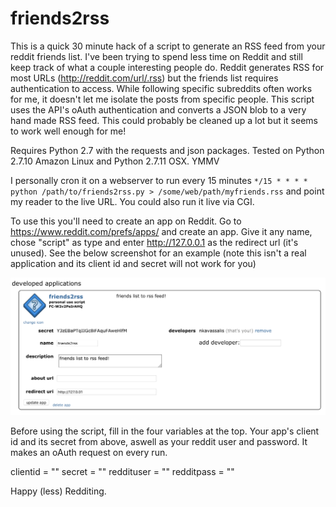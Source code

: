 # friends2rss


This is a quick 30 minute hack of a script to generate an RSS feed from your reddit friends list. I've been trying to spend less time on Reddit and still keep track of what a couple interesting people do. Reddit generates RSS for most URLs (http://reddit.com/url/.rss) but the friends list requires authentication to access. While following specific subreddits often works for me, it doesn't let me isolate the posts from specific people. This script uses the API's oAuth authentication and converts a JSON blob to a very hand made RSS feed. This could probably be cleaned up a lot but it seems to work well enough for me!

Requires Python 2.7 with the requests and json packages. Tested on Python 2.7.10 Amazon Linux and Python 2.7.11 OSX. YMMV

I personally cron it on a webserver to run every 15 minutes `*/15 * * * * python /path/to/friends2rss.py > /some/web/path/myfriends.rss` and point my reader to the live URL. You could also run it live via CGI.

To use this you'll need to create an app on Reddit. Go to https://www.reddit.com/prefs/apps/ and create an app. Give it any name, chose "script" as type and enter http://127.0.0.1 as the redirect url (it's unused). See the below screenshot for an example (note this isn't a real application and its client id and secret will not work for you)

![example of a reddit application](readme.png)

Before using the script, fill in the four variables at the top. Your app's client id and its secret from above, aswell as your reddit user and password. It makes an oAuth request on every run.

clientid = ""
secret = ""
reddituser = ""
redditpass = ""

Happy (less) Redditing.
